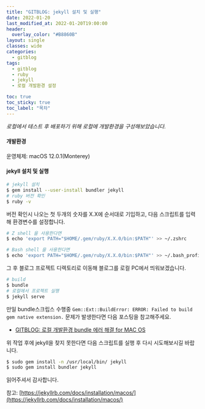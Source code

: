 ```yaml
---
title: "GITBLOG: jekyll 설치 및 실행"
date: 2022-01-20
last_modified_at: 2022-01-20T19:00:00
header:
  overlay_color: "#B8860B"
layout: single
classes: wide
categories:
  - gitblog
tags:
  - gitblog
  - ruby
  - jekyll
  - 로컬 개발환경 설정

toc: true
toc_sticky: true
toc_label: "목차"
---
```


_로컬에서 테스트 후 배포하기 위해 로컬에 개발환경을 구성해보았습니다._

#### 개발환경

운영체제: macOS 12.0.1(Monterey)

#### jekyll 설치 및 실행
```bash
# jekyll 설치
$ gem install --user-install bundler jekyll
# ruby 버전 확인
$ ruby -v
```

버전 확인시 나오는 첫 두개의 숫자를 X.X에 순서대로 기입하고,
다음 스크립트를 입력해 환경변수를 설정합니다.

```bash
# Z shell 을 사용한다면  
$ echo 'export PATH="$HOME/.gem/ruby/X.X.0/bin:$PATH"' >> ~/.zshrc

# Bash shell 을 사용한다면
$ echo 'export PATH="$HOME/.gem/ruby/X.X.0/bin:$PATH"' >> ~/.bash_profile
```

그 후 블로그 프로젝트 디렉토리로 이동해 블로그를 로컬 PC에서 띄워보겠습니다.

```bash
# build
$ bundle
# 로컬에서 프로젝트 실행
$ jekyll serve
```

만일 bundle스크립스 수행중 `Gem::Ext::BuildError: ERROR: Failed to build gem native extension.`
문제가 발생한다면 다음 포스팅을 참고해주세요.
- [GITBLOG: 로컬 개발환경 bundle 에러 해결 for MAC OS](/gitblog/gitblog-set-dev-01)

위 작업 후에 jekyll을 찾지 못한다면 다음 스크립트를 실행 후 다시 시도해보시길 바랍니다.

```bash
$ sudo gem install -n /usr/local/bin/ jekyll
$ sudo gem install bundler jekyll
```

읽어주셔서 감사합니다.

참고: [https://jekyllrb.com/docs/installation/macos/](https://jekyllrb.com/docs/installation/macos/)